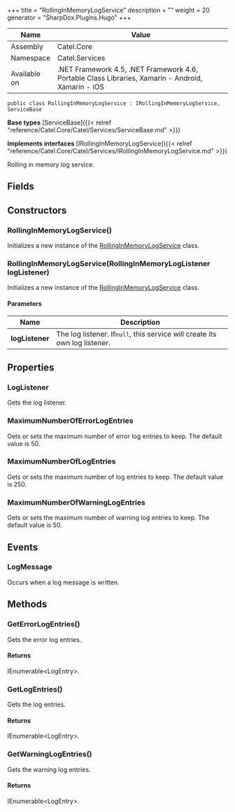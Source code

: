 

+++
title = "RollingInMemoryLogService" 
description = ""
weight = 20
generator = "SharpDox.Plugins.Hugo"
+++

Name|Value
---|---
Assembly|Catel.Core
Namespace|Catel.Services
Available on|.NET Framework 4.5, .NET Framework 4.6, Portable Class Libraries, Xamarin - Android, Xamarin - iOS

```
public class RollingInMemoryLogService : IRollingInMemoryLogService, ServiceBase
```

**Base types**
[ServiceBase]({{< relref "reference/Catel.Core/Catel/Services/ServiceBase.md" >}})

**Implements interfaces**
[IRollingInMemoryLogService]({{< relref "reference/Catel.Core/Catel/Services/IRollingInMemoryLogService.md" >}})

Rolling in memory log service.

## Fields

## Constructors

### RollingInMemoryLogService()

Initializes a new instance of the [RollingInMemoryLogService](#) class.

### RollingInMemoryLogService(RollingInMemoryLogListener logListener)

Initializes a new instance of the [RollingInMemoryLogService](#) class.

#### Parameters

Name|Description
---|---
**logListener**|The log listener. If`null`, this service will create its own log listener.

## Properties

### LogListener

Gets the log listener.

### MaximumNumberOfErrorLogEntries

Gets or sets the maximum number of error log entries to keep. The default value is 50.

### MaximumNumberOfLogEntries

Gets or sets the maximum number of log entries to keep. The default value is 250.

### MaximumNumberOfWarningLogEntries

Gets or sets the maximum number of warning log entries to keep. The default value is 50.

## Events

### LogMessage

Occurs when a log message is written.

## Methods

### GetErrorLogEntries()

Gets the error log entries.

#### Returns

IEnumerable&lt;LogEntry&gt;.

### GetLogEntries()

Gets the log entries.

#### Returns

IEnumerable&lt;LogEntry&gt;.

### GetWarningLogEntries()

Gets the warning log entries.

#### Returns

IEnumerable&lt;LogEntry&gt;.


